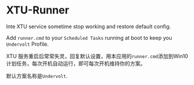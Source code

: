 # XTU-Runner

Inte XTU service sometime stop working and restore default config.

Add `runner.cmd` to your `Scheduled Tasks` running at boot to keep you `Undervolt` Profile.

XTU 服务重启后常常失灵，回复默认设置，用本应用的`runner.cmd`添加到Win10计划任务，每次开机自动运行，即可每次开机维持你的方案。

默认方案名称是`Undervolt`.

